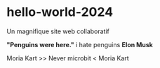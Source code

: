 # hello-world-2024
Un magnifique site web collaboratif

**"Penguins were here."**
i hate penguins
**Elon Musk**

Moria Kart >> Never
microbit < Moria Kart
